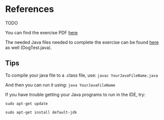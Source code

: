 # References
TODO


You can find the exercise PDF [here](http://www.davin.50webs.com/research/1999/egs/q4.pdf)

The needed Java files needed to complete the exercise can be found [here](http://www.davin.50webs.com/research/1999/tsj4cp.html) as well (DogTest.java). 

## Tips
To compile your java file to a .class file, use:
`javac YourJavaFileName.java`

And then you can run it using:
`java YourJavaFileName`

If you have trouble getting your Java programs to run in the IDE, try:

`sudo apt-get update`

`sudo apt-get install default-jdk`

